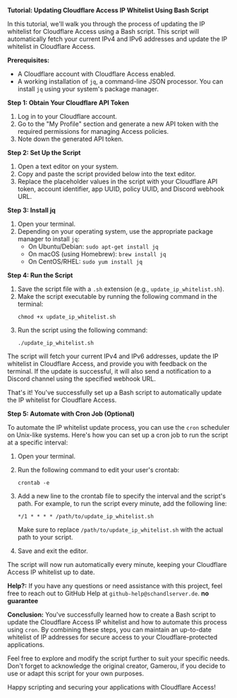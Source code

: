 **Tutorial: Updating Cloudflare Access IP Whitelist Using Bash Script**

In this tutorial, we'll walk you through the process of updating the IP whitelist for Cloudflare Access using a Bash script. This script will automatically fetch your current IPv4 and IPv6 addresses and update the IP whitelist in Cloudflare Access.

**Prerequisites:**
- A Cloudflare account with Cloudflare Access enabled.
- A working installation of `jq`, a command-line JSON processor. You can install `jq` using your system's package manager.

**Step 1: Obtain Your Cloudflare API Token**
1. Log in to your Cloudflare account.
2. Go to the "My Profile" section and generate a new API token with the required permissions for managing Access policies.
3. Note down the generated API token.

**Step 2: Set Up the Script**
1. Open a text editor on your system.
2. Copy and paste the script provided below into the text editor.
3. Replace the placeholder values in the script with your Cloudflare API token, account identifier, app UUID, policy UUID, and Discord webhook URL.

**Step 3: Install jq**
1. Open your terminal.
2. Depending on your operating system, use the appropriate package manager to install `jq`:
   - On Ubuntu/Debian: `sudo apt-get install jq`
   - On macOS (using Homebrew): `brew install jq`
   - On CentOS/RHEL: `sudo yum install jq`

**Step 4: Run the Script**
1. Save the script file with a `.sh` extension (e.g., `update_ip_whitelist.sh`).
2. Make the script executable by running the following command in the terminal:
   ```
   chmod +x update_ip_whitelist.sh
   ```
3. Run the script using the following command:
   ```
   ./update_ip_whitelist.sh
   ```

The script will fetch your current IPv4 and IPv6 addresses, update the IP whitelist in Cloudflare Access, and provide you with feedback on the terminal. If the update is successful, it will also send a notification to a Discord channel using the specified webhook URL.

That's it! You've successfully set up a Bash script to automatically update the IP whitelist for Cloudflare Access.

**Step 5: Automate with Cron Job (Optional)**

To automate the IP whitelist update process, you can use the `cron` scheduler on Unix-like systems. Here's how you can set up a cron job to run the script at a specific interval:

1. Open your terminal.
2. Run the following command to edit your user's crontab:
   ```
   crontab -e
   ```
3. Add a new line to the crontab file to specify the interval and the script's path. For example, to run the script every minute, add the following line:
   ```
   */1 * * * * /path/to/update_ip_whitelist.sh
   ```
   Make sure to replace `/path/to/update_ip_whitelist.sh` with the actual path to your script.

4. Save and exit the editor.

The script will now run automatically every minute, keeping your Cloudflare Access IP whitelist up to date.

**Help?:**
If you have any questions or need assistance with this project, feel free to reach out to GitHub Help at `github-help@schandlserver.de`. **no guarantee**

**Conclusion:**
You've successfully learned how to create a Bash script to update the Cloudflare Access IP whitelist and how to automate this process using `cron`. By combining these steps, you can maintain an up-to-date whitelist of IP addresses for secure access to your Cloudflare-protected applications.

Feel free to explore and modify the script further to suit your specific needs. Don't forget to acknowledge the original creator, Gamerou, if you decide to use or adapt this script for your own purposes.

Happy scripting and securing your applications with Cloudflare Access!
